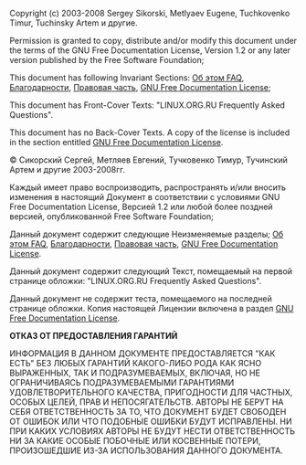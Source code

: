 Copyright (c) 2003-2008 Sergey Sikorski, Metlyaev Eugene, Tuchkovenko
Timur, Tuchinsky Artem и другие.

Permission is granted to copy, distribute and/or modify this document
under the terms of the GNU Free Documentation License, Version 1.2 or
any later version published by the Free Software Foundation;

This document has following Invariant Sections: [Об этом
FAQ](Об_этом_FAQ "wikilink"),
[Благодарности](Благодарности "wikilink"),
[Правовая часть](Правовая_часть "wikilink"), [GNU Free Documentation
License](GNU_Free_Documentation_License "wikilink");

This document has Front-Cover Texts: "LINUX.ORG.RU Frequently Asked
Questions".

This document has no Back-Cover Texts. A copy of the license is included
in the section entitled [GNU Free Documentation
License](GNU_Free_Documentation_License "wikilink").

© Сикорский Сергей, Метляев Евгений, Тучковенко Тимур, Тучинский Артем и
другие 2003-2008гг.

Каждый имеет право воспроизводить, распространять и/или вносить
изменения в настоящий Документ в соответствии с условиями GNU
Free Documentation License, Версией 1.2 или любой более поздней версией,
опубликованной Free Software Foundation;

Данный документ содержит следующие Неизменяемые разделы; [Об этом
FAQ](Об_этом_FAQ "wikilink"),
[Благодарности](Благодарности "wikilink"),
[Правовая часть](Правовая_часть "wikilink"), [GNU Free Documentation
License](GNU_Free_Documentation_License "wikilink").

Данный документ содержит следующий Текст, помещаемый на первой странице
обложки: "LINUX.ORG.RU Frequently Asked Questions".

Данный документ не содержит теста, помещаемого на последней странице
обложки. Копия настоящей Лицензии включена в раздел [GNU Free
Documentation License](GNU_Free_Documentation_License "wikilink").

**ОТКАЗ ОТ ПРЕДОСТАВЛЕНИЯ ГАРАНТИЙ**

ИНФОРМАЦИЯ В ДАННОМ ДОКУМЕНТЕ ПРЕДОСТАВЛЯЕТСЯ "КАК ЕСТЬ" БЕЗ ЛЮБЫХ
ГАРАНТИЙ КАКОГО-ЛИБО РОДА КАК ЯСНО ВЫРАЖЕННЫХ, ТАК И
ПОДРАЗУМЕВАЕМЫХ, ВКЛЮЧАЯ, НО НЕ ОГРАНИЧИВАЯСЬ
ПОДРАЗУМЕВАЕМЫМИ ГАРАНТИЯМИ УДОВЛЕТВОРИТЕЛЬНОГО КАЧЕСТВА,
ПРИГОДНОСТИ ДЛЯ ЧАСТНЫХ, ОСОБЫХ ЦЕЛЕЙ, ПРАВ И НЕПОСЯГАТЕЛЬСТВ. АВТОРЫ
НЕ БЕРУТ НА СЕБЯ ОТВЕТСТВЕННОСТЬ ЗА ТО, ЧТО ДОКУМЕНТ БУДЕТ СВОБОДЕН ОТ
ОШИБОК ИЛИ ЧТО ПОДОБНЫЕ ОШИБКИ БУДУТ ИСПРАВЛЕНЫ. НИ ПРИ КАКИХ УСЛОВИЯХ
АВТОРЫ НЕ БУДУТ НЕСТИ ОТВЕТСТВЕННОСТЬ НИ ЗА КАКИЕ ОСОБЫЕ ПОБОЧНЫЕ ИЛИ
КОСВЕННЫЕ ПОТЕРИ, ПРОИЗОШЕДШИЕ ИЗ-ЗА ИСПОЛЬЗОВАНИЯ ДАННОГО ДОКУМЕНТА.
